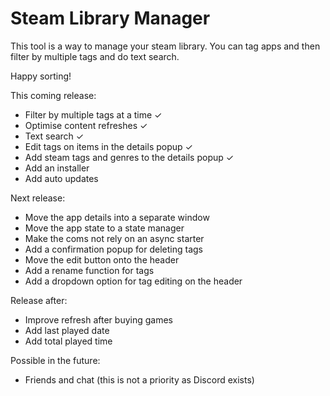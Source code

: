 # Steam Library Manager

This tool is a way to manage your steam library.
You can tag apps and then filter by multiple tags and do text search.

Happy sorting!

This coming release:
- Filter by multiple tags at a time ✓
- Optimise content refreshes ✓
- Text search ✓
- Edit tags on items in the details popup ✓
- Add steam tags and genres to the details popup ✓
- Add an installer
- Add auto updates

Next release:
- Move the app details into a separate window
- Move the app state to a state manager
- Make the coms not rely on an async starter
- Add a confirmation popup for deleting tags
- Move the edit button onto the header
- Add a rename function for tags
- Add a dropdown option for tag editing on the header

Release after:
- Improve refresh after buying games
- Add last played date
- Add total played time

Possible in the future:
- Friends and chat (this is not a priority as Discord exists)
